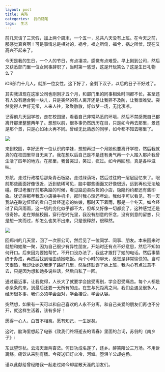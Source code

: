 ```yaml
---
layout: post
title: 离殇
categories:  我的随笔
tags:  生活
---
```


前几天请了三天假，加上两个周末，一个五一，总共八天没有上班。在今天之前，那感觉真爽啊！可是事情总是相对的，祸兮，福之所倚，福兮，祸之所伏，现在又高兴不起来了。

今天是我的生日，一个人的节日，有点凄凉，感觉有点难受。早上刚到公司，然后又获悉部门里一位女同事辞职了，当时第一感觉，这是开玩笑么？这是生日礼物么？

iOS部门十几人，就那一位女性，这下好了，全剩下汉子，以后的日子不好过了。

其实我进现在这家公司也刚刚才五个月，和部门里的同事相处时间都不长，甚至还有人没有磨合到一块儿，只是突然的有人离开还是让我猝不及防，让我很难受。突然觉得人世好无常，人来人往，聚聚散散，好似梦一场，无比凄凉。

记得前几天回学校，走在校园里，看着自己非常熟悉的环境，然后不禁感慨自己都离开那里整整两年了。想想以前，很多事仍然历历在目，只是如今再去那里，景还是那个景，只是心如冰火再不同。曾经无比熟悉的同学，如今都不知去哪里了。

![](http://changblogimages.qiniudn.com/2014-05-04-li-shang01.jpg)

来到校园，幸好还有一位认识的学妹，想想再过一个月她也要离开学校，然后我就真的在校园里举目无亲了。我在想以后自己是不是还有勇气再一个人踏入那片我曾生活了四年的地方。在那里，我曾哭过，笑过，疯过。如今再回想，真是各种滋味。

郑航，走过行政楼后那条青石板路，走过绿荫场，然后过往的一层层回忆来了。眼前那些画面好像很近，近到依稀可见，脑中那些画面又好像很远，远到再也无法触碰。穿过老餐厅前那条路的时候，看见路边卖杂货的小店，隐隐约约都还有些印象。犹记得那年我去小店换手机卡，那时我心理还年幼。我似乎可以看见，有一天我站在路边怔怔的看自己曾经迷恋的姑娘，那时天下着雨，那是一个冬天。如今经过了风风雨雨，这一切的变化似乎都不大，但却又好像一切都变了，这种感觉还是很奇妙。走在郑航校园，穿行在时光里，我没有刻意的怀念，没有刻意的留恋，只是想一笑而过，却怎么也笑不出来，只是很释然，很释然。

![](http://changblogimages.qiniudn.com/2014-05-04-li-shang02.jpg)

回郑州的几天里，回了一次原公司，然后见了一位同学、同事、朋友。本来回来时就想和她聚一聚，因为自己很少有异性朋友，开始时还有点不好意思，然后不知如何开口。后来因为要她帮忙，不开口没办法了，我这才拨打了她的电话。然后事情终于办成，再然后找到理由请她吃饭。两个小时的聊天，感觉是非常愉快的。当时天很热，我却让她送我走了路好几里，然后还耽误了她上班，我内心有点过意不去，只是因为想和她多说些话，然后自私了一回。

通过最近事，让我觉得，人长大了就要学会接受离别，学会忍受痛苦。每个人都是赤条条的来，到最后还要一无所有的走。在生与死距离之间，我们会遇见很多人，经历很多事，我们必须学会面对，学会接受，学会从容。

突然想，如果有一天可以和自己喜欢的人永不分离，和自己亲爱的朋友们再也不分开，就这样生活着，该有多好！

愿得一心人，白首不相离。愿有知己，一生足矣。

这时，脑海里想起了电影《致我们终将逝去的青春》里面的台词，苏翁的《南乡子》:

东武望馀杭。云海天涯两杳茫。何日功成名遂了，还乡。醉笑陪公三万场。不用诉离觞。痛饮从来别有肠。今夜送归灯火冷，河塘。堕泪羊公却姓杨。 

谨以此献给曾经陪我一起走过如今却星散天涯的朋友们。







